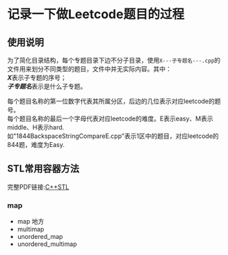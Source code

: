 # 记录一下做Leetcode题目的过程

## 使用说明
为了简化目录结构，每个专题目录下边不分子目录，使用`X---子专题名---.cpp`的文件用来划分不同类型的题目，文件中并无实际内容。其中：  
***X***表示子专题的序号；<br>
***子专题名***表示是什么子专题。

每个题目名称的第一位数字代表其所属分区，后边的几位表示对应leetcode的题号。<br>
每个题目名称的最后一个字母代表对应leetcode的难度。E表示easy、M表示middle、H表示hard.<br>
如"1844BackspaceStringCompareE.cpp"表示1区中的题目，对应leetcode的844题，难度为Easy.<br>


## STL常用容器方法
完整PDF链接:[C++STL](https://bwhite.top/diy/file/Cpp.pdf)

### map
- map
地方
- multimap
- unordered_map
- unordered_multimap

